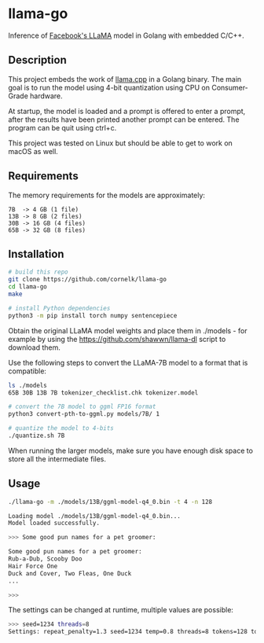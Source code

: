 # llama-go

Inference of [Facebook's LLaMA](https://github.com/facebookresearch/llama) model in Golang with embedded C/C++.

## Description

This project embeds the work of [llama.cpp](https://github.com/ggerganov/llama.cpp) in a Golang binary.
The main goal is to run the model using 4-bit quantization using CPU on Consumer-Grade hardware.

At startup, the model is loaded and a prompt is offered to enter a prompt,
after the results have been printed another prompt can be entered.
The program can be quit using ctrl+c.

This project was tested on Linux but should be able to get to work on macOS as well.

## Requirements

The memory requirements for the models are approximately:

```
7B  -> 4 GB (1 file)
13B -> 8 GB (2 files)
30B -> 16 GB (4 files)
65B -> 32 GB (8 files)
```

## Installation

```bash
# build this repo
git clone https://github.com/cornelk/llama-go
cd llama-go
make

# install Python dependencies
python3 -m pip install torch numpy sentencepiece
```

Obtain the original LLaMA model weights and place them in ./models - 
for example by using the https://github.com/shawwn/llama-dl script to download them.

Use the following steps to convert the LLaMA-7B model to a format that is compatible:

```bash
ls ./models
65B 30B 13B 7B tokenizer_checklist.chk tokenizer.model

# convert the 7B model to ggml FP16 format
python3 convert-pth-to-ggml.py models/7B/ 1

# quantize the model to 4-bits
./quantize.sh 7B
```

When running the larger models, make sure you have enough disk space to store all the intermediate files.

## Usage

```bash
./llama-go -m ./models/13B/ggml-model-q4_0.bin -t 4 -n 128

Loading model ./models/13B/ggml-model-q4_0.bin...
Model loaded successfully.

>>> Some good pun names for a pet groomer:

Some good pun names for a pet groomer:
Rub-a-Dub, Scooby Doo
Hair Force One
Duck and Cover, Two Fleas, One Duck
...

>>>

```

The settings can be changed at runtime, multiple values are possible:
```bash
>>> seed=1234 threads=8
Settings: repeat_penalty=1.3 seed=1234 temp=0.8 threads=8 tokens=128 top_k=40 top_p=0.95
```
